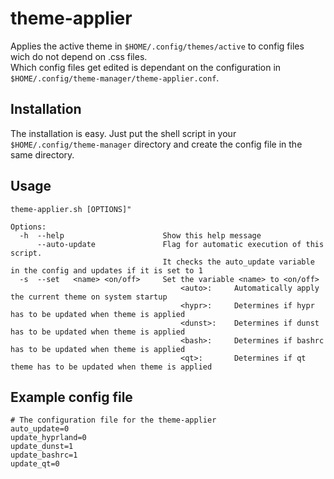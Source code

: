 # theme-applier
Applies the active theme in ```$HOME/.config/themes/active``` to config files  
wich do not depend on .css files.  
Which config files get edited is dependant on the configuration in ```$HOME/.config/theme-manager/theme-applier.conf```.

## Installation
The installation is easy. Just put the shell script in your ```$HOME/.config/theme-manager``` directory and create the config file in the same directory.

## Usage

    theme-applier.sh [OPTIONS]"

    Options:
      -h  --help                      Show this help message
          --auto-update               Flag for automatic execution of this script.
                                      It checks the auto_update variable in the config and updates if it is set to 1
      -s  --set   <name> <on/off>     Set the variable <name> to <on/off>
                                          <auto>:     Automatically apply the current theme on system startup
                                          <hypr>:     Determines if hypr has to be updated when theme is applied
                                          <dunst>:    Determines if dunst has to be updated when theme is applied
                                          <bash>:     Determines if bashrc has to be updated when theme is applied
                                          <qt>:       Determines if qt theme has to be updated when theme is applied

## Example config file

    # The configuration file for the theme-applier
    auto_update=0
    update_hyprland=0
    update_dunst=1
    update_bashrc=1
    update_qt=0